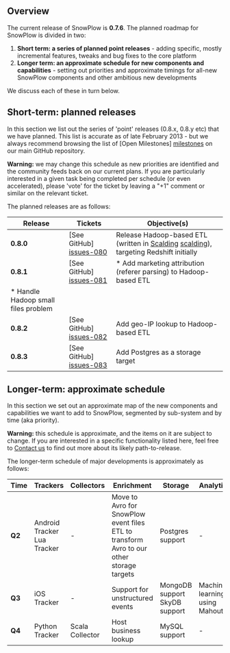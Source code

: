 ## Overview

The current release of SnowPlow is **0.7.6**. The planned roadmap for SnowPlow is divided in two:

1. **Short term: a series of planned point releases** - adding specific, mostly incremental features, tweaks and bug fixes to the core platform
2. **Longer term: an approximate schedule for new components and capabilities** - setting out priorities and approximate timings for all-new SnowPlow components and other ambitious new developments

We discuss each of these in turn below.

## Short-term: planned releases

In this section we list out the series of 'point' releases (0.8.x, 0.8.y etc) that we have planned. This list is accurate as of late February 2013 - but we always recommend browsing the list of [Open Milestones] [milestones] on our main GitHub repository.

**Warning:** we may change this schedule as new priorities are identified and the community feeds back on our current plans. If you are particularly interested in a given task being completed per schedule (or even accelerated), please 'vote' for the ticket by leaving a "+1" comment or similar on the relevant ticket.

The planned releases are as follows:

| Release   | Tickets                   | Objective(s)                                                                                           |
|-----------|---------------------------|--------------------------------------------------------------------------------------------------------|
| **0.8.0** | [See GitHub] [issues-080] | Release Hadoop-based ETL (written in [Scalding] [scalding]), targeting Redshift initially              |
| **0.8.1** | [See GitHub] [issues-081] | * Add marketing attribution (referer parsing) to Hadoop-based ETL                                       
* Handle Hadoop small files problem |
| **0.8.2** | [See GitHub] [issues-082] | Add geo-IP lookup to Hadoop-based ETL                                                                  |
| **0.8.3** | [See GitHub] [issues-083] | Add Postgres as a storage target |

## Longer-term: approximate schedule

In this section we set out an approximate map of the new components and capabilities we want to add to SnowPlow, segmented by sub-system and by time (aka priority).

**Warning:** this schedule is approximate, and the items on it are subject to change. If you are interested in a specific functionality listed here, feel free to [Contact us](Talk-to-us) to find out more about its likely path-to-release.

The longer-term schedule of major developments is approximately as follows:

| Time   | Trackers        | Collectors | Enrichment                                           | Storage              | Analytics |
|--------|-----------------|------------|------------------------------------------------------|----------------------|-----------|
| **Q2** | Android Tracker<br>Lua Tracker | -          | Move to Avro for SnowPlow event files<br>ETL to transform Avro to our other storage targets | Postgres support        | -         | 
| **Q3** | iOS Tracker     | -          | Support for unstructured events             | MongoDB support<br>SkyDB support        | Machine-learning using Mahout         |
| **Q4** | Python Tracker  | Scala Collector | Host business lookup                                 | MySQL support      | - | 

[milestones]: https://github.com/snowplow/snowplow/issues/milestones

[issues-080]: https://github.com/snowplow/snowplow/issues?milestone=15&state=open
[issues-081]: https://github.com/snowplow/snowplow/issues?milestone=16&state=open
[issues-082]: https://github.com/snowplow/snowplow/issues?milestone=17&state=open
[issues-083]: https://github.com/snowplow/snowplow/issues?milestone=19&state=open

[scalding]: https://github.com/twitter/scalding
[redshift]: http://aws.amazon.com/redshift/